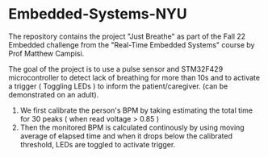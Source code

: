 # Embedded-Systems-NYU

The repository contains the project "Just Breathe" as part of the Fall 22 Embedded challenge from the "Real-Time Embedded Systems" course by Prof Matthew Campisi. 

The goal of the project is to use a pulse sensor and STM32F429 microcontroller to
detect lack of breathing for more than 10s and to activate a trigger ( Toggling LEDs ) to inform the
patient/caregiver. (can be demonstrated on an adult). 

1. We first calibrate the person's BPM by taking estimating the total time for 30 peaks ( when read voltage > 0.85 )
2. Then the monitored BPM is calculated continously by using moving average of elapsed time and when it drops below the calibrated threshold, LEDs are toggled to activate trigger. 
